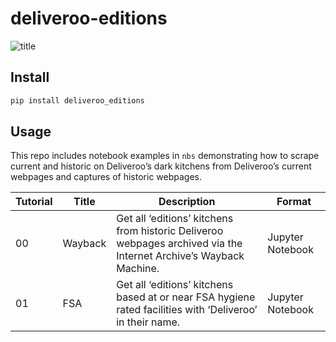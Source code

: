 # deliveroo-editions

<!-- WARNING: THIS FILE WAS AUTOGENERATED! DO NOT EDIT! -->

![title](./assets/blackwall.png)

## Install

``` sh
pip install deliveroo_editions
```

## Usage

This repo includes notebook examples in `nbs` demonstrating how to
scrape current and historic on Deliveroo’s dark kitchens from
Deliveroo’s current webpages and captures of historic webpages.

| Tutorial | Title   | Description                                                                                                       | Format           |
|----------|---------|-------------------------------------------------------------------------------------------------------------------|------------------|
| 00       | Wayback | Get all ‘editions’ kitchens from historic Deliveroo webpages archived via the Internet Archive’s Wayback Machine. | Jupyter Notebook |
| 01       | FSA     | Get all ‘editions’ kitchens based at or near FSA hygiene rated facilities with ‘Deliveroo’ in their name.         | Jupyter Notebook |
